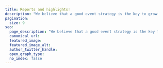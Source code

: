 ```yaml
---
title: Reports and highlights!
description: "We believe that a good event strategy is the key to growth. So we’re helping you grow your skills with tools and resources that make learning easy."
pagination:
  size: 9
seo:
  page_description: "We believe that a good event strategy is the key to growth. So we’re helping you grow your skills with tools and resources that make learning easy."
  canonical_url: 
  featured_image: 
  featured_image_alt: 
  author_twitter_handle: 
  open_graph_type: 
  no_index: false
---
```

